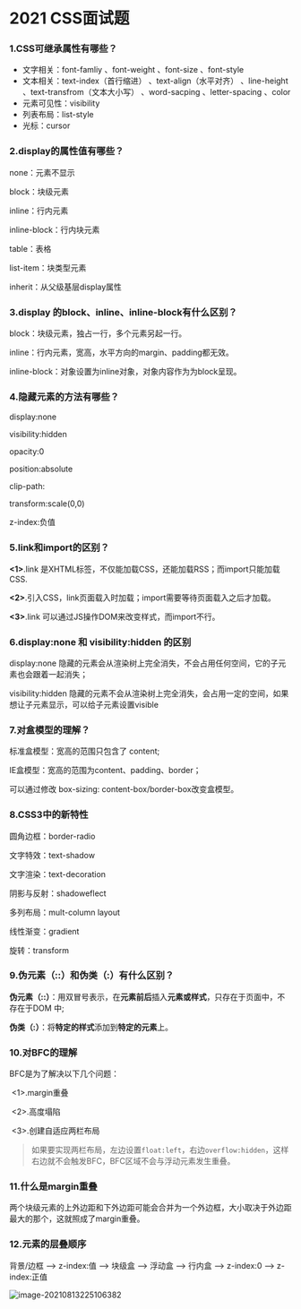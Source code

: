 # 2021 CSS面试题

### 1.CSS可继承属性有哪些？

- 文字相关：font-famliy  、font-weight 、font-size 、font-style
- 文本相关：text-index（首行缩进） 、text-align（水平对齐） 、line-height 、text-transfrom（文本大小写） 、word-sacping 、letter-spacing 、color 
- 元素可见性：visibility
- 列表布局：list-style
- 光标：cursor



### 2.display的属性值有哪些？

none：元素不显示

block：块级元素

inline：行内元素

inline-block：行内块元素

table：表格

list-item：块类型元素

inherit：从父级基层display属性



### 3.display 的block、inline、inline-block有什么区别？

block：块级元素，独占一行，多个元素另起一行。

inline：行内元素，宽高，水平方向的margin、padding都无效。

inline-block：对象设置为inline对象，对象内容作为为block呈现。



### 4.隐藏元素的方法有哪些？

display:none

visibility:hidden

opacity:0

position:absolute

clip-path:

transform:scale(0,0)

z-index:负值



### 5.link和import的区别？

**<1>**.link 是XHTML标签，不仅能加载CSS，还能加载RSS；而import只能加载CSS.

**<2>**.引入CSS，link页面载入时加载；import需要等待页面载入之后才加载。

**<3>**.link 可以通过JS操作DOM来改变样式，而import不行。



### 6.display:none 和 visibility:hidden 的区别

display:none 隐藏的元素会从渲染树上完全消失，不会占用任何空间，它的子元素也会跟着一起消失；

visibility:hidden 隐藏的元素不会从渲染树上完全消失，会占用一定的空间，如果想让子元素显示，可以给子元素设置visible



### 7.对盒模型的理解？

标准盒模型：宽高的范围只包含了 content;

IE盒模型：宽高的范围为content、padding、border；

可以通过修改 box-sizing: content-box/border-box改变盒模型。



### 8.CSS3中的新特性

圆角边框：border-radio

文字特效：text-shadow

文字渲染：text-decoration

阴影与反射：shadoweflect

多列布局：mult-column layout

线性渐变：gradient

旋转：transform



### 9.伪元素（::）和伪类（:）有什么区别？

**伪元素（::）**：用双冒号表示，在**元素前后**插入**元素或样式**，只存在于页面中，不存在于DOM 中;

**伪类（:）**：将**特定的样式**添加到**特定的元素**上。



### 10.对BFC的理解

BFC是为了解决以下几个问题：

​		<1>.margin重叠

​		<2>.高度塌陷

​		<3>.创建自适应两栏布局

> 如果要实现两栏布局，左边设置``float:left``，右边``overflow:hidden``，这样右边就不会触发BFC，BFC区域不会与浮动元素发生重叠。

### 11.什么是margin重叠

两个块级元素的上外边距和下外边距可能会合并为一个外边框，大小取决于外边距最大的那个，这就照成了margin重叠。



### 12.元素的层叠顺序

背景/边框  —>  z-index:值  —>  块级盒  —>  浮动盒  —>  行内盒  —>  z-index:0  —>  z-index:正值

![image-20210813225106382](C:\Users\Administrator\AppData\Roaming\Typora\typora-user-images\image-20210813225106382.png)

